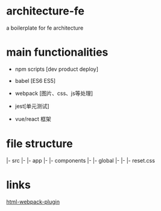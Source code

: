 # architecture-fe

a boilerplate for fe architecture

# main functionalities

- npm scripts [dev product deploy]

- babel [ES6 ES5]

- webpack [图片、css、js等处理]

- jest[单元测试]

- vue/react 框架

# file structure

|- src
|- |- app
|- |- components
|- |- global
|- |- |- reset.css

# links

[html-webpack-plugin](https://github.com/jantimon/html-webpack-plugin)

